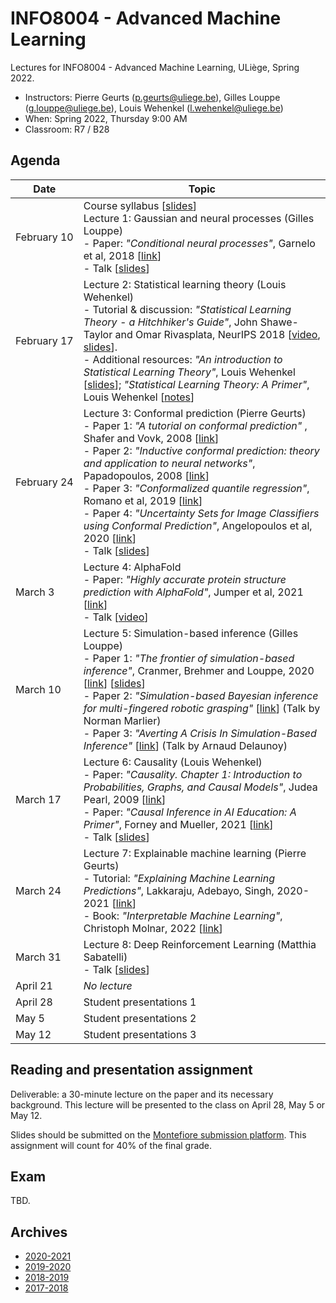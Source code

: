 # INFO8004 - Advanced Machine Learning

Lectures for INFO8004 - Advanced Machine Learning, ULiège, Spring 2022.

- Instructors: Pierre Geurts ([p.geurts@uliege.be](mailto:p.geurts@uliege.be)), Gilles Louppe ([g.louppe@uliege.be](mailto:g.louppe@uliege.be)), Louis Wehenkel ([l.wehenkel@uliege.be](mailto:l.wehenkel@uliege.be))
- When: Spring 2022, Thursday 9:00 AM
- Classroom: R7 / B28

## Agenda

| Date | Topic |
| --- | --- |
| February&nbsp;10 | Course syllabus [[slides](https://glouppe.github.io/info8004-advanced-machine-learning/pdf/course-syllabus.pdf)]<br>Lecture 1: Gaussian and neural processes (Gilles Louppe)<br>- Paper: _"Conditional neural processes"_, Garnelo et al, 2018 [[link](https://arxiv.org/abs/1807.01613)]<br>- Talk [[slides](https://glouppe.github.io/info8004-advanced-machine-learning/pdf/glouppe-gnp.pdf)] |
| February&nbsp;17 | Lecture 2: Statistical learning theory (Louis Wehenkel)<br>- Tutorial & discussion: _"Statistical Learning Theory - a Hitchhiker's Guide"_, John Shawe-Taylor and Omar Rivasplata, NeurIPS 2018 [[video](https://www.youtube.com/watch?v=m8PLzDmW-TY), [slides](https://media.neurips.cc/Conferences/NIPS2018/Slides/stastical_learning_theory.pdf)].<br>- Additional resources: _"An introduction to Statistical Learning Theory"_, Louis Wehenkel [[slides](https://glouppe.github.io/info8004-advanced-machine-learning/pdf/lwehenkel-intro-slt.pdf)]; _"Statistical Learning Theory: A Primer"_, Louis Wehenkel [[notes](https://glouppe.github.io/info8004-advanced-machine-learning/pdf/lwehenkel-primer.pdf)] |
| February&nbsp;24 | Lecture 3: Conformal prediction (Pierre Geurts)<br>- Paper 1: _"A tutorial on conformal prediction"_ , Shafer and Vovk, 2008 [[link](http://jmlr.csail.mit.edu/papers/volume9/shafer08a/shafer08a.pdf)]<br>- Paper 2: _"Inductive conformal prediction: theory and application to neural networks"_, Papadopoulos, 2008 [[link](https://www.researchgate.net/profile/Harris_Papadopoulos/publication/221787122_Inductive_Conformal_Prediction_Theory_and_Application_to_Neural_Networks/links/0912f505b43f73c40b000000.pdf)]<br>- Paper 3: _"Conformalized quantile regression"_, Romano et al, 2019 [[link](https://papers.nips.cc/paper/8613-conformalized-quantile-regression.pdf)]<br>- Paper 4: _"Uncertainty Sets for Image Classifiers using Conformal Prediction"_, Angelopoulos et al, 2020 [[link](https://openreview.net/forum?id=eNdiU_DbM9)] <br>- Talk [[slides](https://glouppe.github.io/info8004-advanced-machine-learning/pdf/pgeurts-cp.pdf)] |
| March 3 | Lecture 4: AlphaFold<br>- Paper: _"Highly accurate protein structure prediction with AlphaFold"_, Jumper et al, 2021 [[link](https://www.nature.com/articles/s41586-021-03819-2)]<br>- Talk [[video](https://www.youtube.com/watch?v=jTO6odQNp90)] |
| March 10 | Lecture 5: Simulation-based inference (Gilles Louppe)<br>- Paper 1: _"The frontier of simulation-based inference"_, Cranmer, Brehmer and Louppe, 2020 [[link](https://www.pnas.org/doi/pdf/10.1073/pnas.1912789117)] [[slides](https://glouppe.github.io/info8004-advanced-machine-learning/pdf/glouppe-sbi.pdf)]<br>- Paper 2: _"Simulation-based Bayesian inference for multi-fingered robotic grasping"_ [[link](https://arxiv.org/abs/2109.14275)] (Talk by Norman Marlier)<br>- Paper 3: _"Averting A Crisis In Simulation-Based Inference"_ [[link](https://arxiv.org/abs/2110.06581)] (Talk by Arnaud Delaunoy) |
| March 17 | Lecture 6: Causality (Louis Wehenkel)<br>- Paper: _"Causality. Chapter 1: Introduction to Probabilities, Graphs, and Causal Models"_, Judea Pearl, 2009 [[link](https://doi.org/10.1017/CBO9780511803161.003)]<br>- Paper: _"Causal Inference in AI Education: A Primer"_, Forney and Mueller, 2021 [[link](https://ftp.cs.ucla.edu/pub/stat_ser/r509.pdf)]<br>- Talk [[slides](https://glouppe.github.io/info8004-advanced-machine-learning/pdf/lwehenkel-causality.pdf)] |
| March 24 | Lecture 7: Explainable machine learning (Pierre Geurts)<br>- Tutorial: _"Explaining Machine Learning Predictions"_, Lakkaraju, Adebayo, Singh, 2020-2021 [[link](https://explainml-tutorial.github.io/)]<br>- Book: _"Interpretable Machine Learning"_, Christoph Molnar, 2022 [[link](https://christophm.github.io/interpretable-ml-book/)] |
| March 31 | Lecture 8: Deep Reinforcement Learning (Matthia Sabatelli)<br>- Talk [[slides](https://glouppe.github.io/info8004-advanced-machine-learning/pdf/msabatelli-drl.pdf)] |
| April 21 | _No lecture_ |
| April 28 | Student presentations 1 |
| May 5 | Student presentations 2 |
| May 12 | Student presentations 3 |


## Reading and presentation assignment

Deliverable: a 30-minute lecture on the paper and its necessary background. This lecture will be presented to the class on April 28, May 5 or May 12.

Slides should be submitted on the [Montefiore submission platform](https://submit.montefiore.ulg.ac.be/). This assignment will count for 40% of the final grade.

## Exam

TBD.

## Archives

- [2020-2021](https://github.com/glouppe/info8004-advanced-machine-learning/tree/info8004-2021)
- [2019-2020](https://github.com/glouppe/info8004-advanced-machine-learning/tree/info8004-2020)
- [2018-2019](https://github.com/glouppe/info8004-advanced-machine-learning/tree/info8004-2019)
- [2017-2018](http://www.montefiore.ulg.ac.be/~geurts/Cours/AML/aml2017_2018.html)
